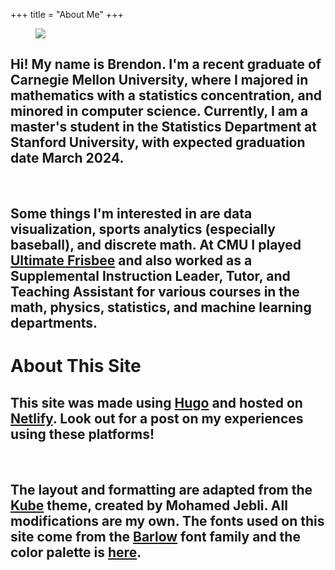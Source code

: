 +++
title = "About Me"
+++

<figure>
<div id ="me">
    <img src="/Me2.jpg">
</div>
</figure>

<div style="margin-top: auto; margin-bottom: auto;">
<h2>
Hi! My name is Brendon. I'm a recent graduate of <span class="emphR">Carnegie Mellon University</span>, where I majored in mathematics with a statistics concentration, and minored in computer science. Currently, I am a master's student in the Statistics Department at <span class="emphR">Stanford University</span>, with expected graduation date March 2024. 
</h2>

&nbsp; 

<h2>
Some things I'm interested in are <span class="emphR">data visualization</span>, <span class="emphR">sports analytics</span> (especially baseball), and <span class="emphR">discrete math</span>. At CMU I played <a href = "https://www.andrew.cmu.edu/user/ultimate/yuk/">Ultimate Frisbee</a> and also worked as a Supplemental Instruction Leader, Tutor, and Teaching Assistant for various courses in the math, physics, statistics, and machine learning departments.
</h2>

</div>

<div style="clear:both;"></div>
<div id="hero">
    <h1>About This Site</h1>
    <p></p>
</div>

## This site was made using [Hugo](https://gohugo.io/) and hosted on [Netlify](https://www.netlify.com/). Look out for a post on my experiences using these platforms! 

&nbsp; 

## The layout and formatting are adapted from the [Kube](https://themes.gohugo.io/kube) theme, created by Mohamed Jebli. All modifications are my own. The fonts used on this site come from the [Barlow](https://fonts.google.com/specimen/Barlow) font family and the color palette is [here](https://coolors.co/e63946-f1faee-a8dadc-457b9d-1d3557). 
